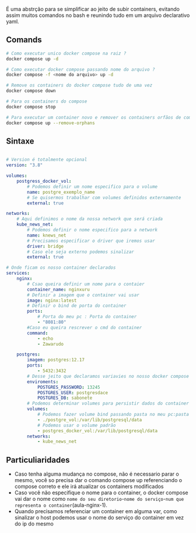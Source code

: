 É uma abstrção para se simplificar ao jeito de subir containers, evitando assim muitos comandos no bash e reunindo tudo em um arquivo declarativo yaml. 



## Comands

```bash
# Como executar unico docker compose na raiz ? 
docker compose up -d

# Como executar docker compose passando nome do arquivo ? 
docker compose -f <nome do arquivo> up -d

# Remove os containers do docker compose tudo de uma vez 
docker compose down

# Para os containers do compose 
docker compose stop

# Para executar um container novo e remover os containers orfãos de compose
docker compose up --remove-orphans

```


## Sintaxe 
```yaml

# Version é totalmente opcional 
version: "3.8"

volumes: 
	postgress_docker_vol:
		# Podemos definir um nome especifico para o volume
		name: postgre_exemplo_name
		# Se quisermos trabalhar com volumes definidos externamente 
		external: true

networks:
	# Aqui definimos o nome da nossa network que será criada
	kube_news_net:
		# Podemos definir o nome especifico para a network
		name: knews_net
		# Precisamos especificar o driver que iremos usar
		driver: bridge
		# Caso ele seja externo podemos sinalizar
		external: true

# Onde ficam os nosso container declarados
services: 
	nginx:
		# Csao queira definir um nome para o contaier
		container_name: nginxuru
		# Definir a imagem que o container vai usar
		image: nginx:latest
		# Definir o bind de porta do container 
		ports:
			# Porta do meu pc : Porta do container
			- "8081:80"
		#Caso eu queira rescrever o cmd do container
		command:
			- echo
			- Zawarudo

	postgres: 
		imagem: postgres:12.17
		ports:
			- 5432:3432
		# Desse jeito que declaramos variavies no nosso docker compose
		enviroments:
			POSTGRES_PASSWORD: 13245
			POSTGRES_USER: postgresdace
			POSTGRES_DB: sabonete
		# Podemos determinar volumes para persistir dados do container
		volumes:
			# Podemos fazer volume bind passando pasta no meu pc:pasta no container
			- ./postgre_vol:/var/lib/postgresql/data
			# Podemos usar o volume padrão
			- postgres_docker_vol:/var/lib/postgresql/data
		networks:
			- kube_news_net

```

## Particuliaridades
- Caso tenha alguma mudança no compose, não é necessario parar o mesmo, você so precisa dar o comando compose up referenciando o compose correto e ele irá atualizar os containers modificados
- Caso você não especifique o nome para o container, o docker compose vai dar o nome como `nome do seu diretorio`-`nome do serviço`-`num que representa o container`(aula-nginx-1).
- Quando precisamos referenciar um container em alguma var, como sinalizar o host podemos usar o nome do serviço do container em vez do ip do mesmo